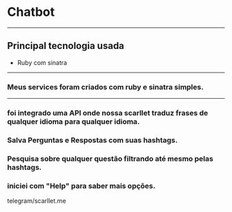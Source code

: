# Chatbot

---------------------------------------------------------------
## Principal tecnologia usada
- Ruby com sinatra

----------------------------------------------------------
### Meus services foram criados com ruby e sinatra simples.
-----------------------------------------------------------
### foi integrado uma API onde nossa scarllet traduz frases de qualquer idioma para qualquer idioma.
### Salva Perguntas e Respostas com suas hashtags.
### Pesquisa sobre qualquer questão filtrando até mesmo pelas hashtags.
### iniciei com "Help" para saber mais opções.

telegram/scarllet.me
